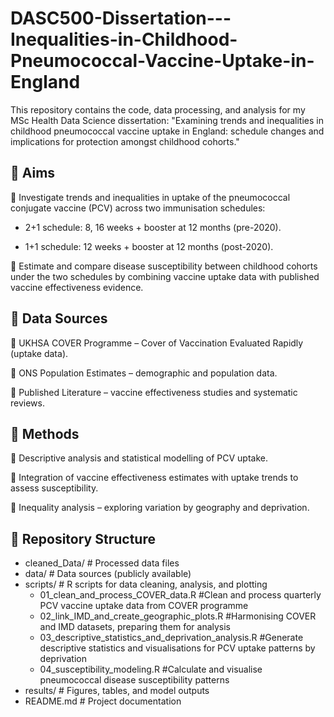 # DASC500-Dissertation---Inequalities-in-Childhood-Pneumococcal-Vaccine-Uptake-in-England
This repository contains the code, data processing, and analysis for my MSc Health Data Science dissertation:  "Examining trends and inequalities in childhood pneumococcal vaccine uptake in England: schedule changes and implications for protection amongst childhood cohorts."

## 🌸 Aims

🫧 Investigate trends and inequalities in uptake of the pneumococcal conjugate vaccine (PCV) across two immunisation schedules:

  - 2+1 schedule: 8, 16 weeks + booster at 12 months (pre-2020).
  
  - 1+1 schedule: 12 weeks + booster at 12 months (post-2020).

🫧 Estimate and compare disease susceptibility between childhood cohorts under the two schedules by combining vaccine uptake data with published vaccine effectiveness evidence.

## 🌸 Data Sources

🫧 UKHSA COVER Programme – Cover of Vaccination Evaluated Rapidly (uptake data).

🫧 ONS Population Estimates – demographic and population data.

🫧 Published Literature – vaccine effectiveness studies and systematic reviews.

## 🌸 Methods

🫧 Descriptive analysis and statistical modelling of PCV uptake.

🫧 Integration of vaccine effectiveness estimates with uptake trends to assess susceptibility.

🫧 Inequality analysis – exploring variation by geography and deprivation.

## 🌸 Repository Structure
- cleaned_Data/      # Processed data files
- data/              # Data sources (publicly available)
- scripts/           # R scripts for data cleaning, analysis, and plotting
  - 01_clean_and_process_COVER_data.R                    #Clean and process quarterly PCV vaccine uptake data from COVER programme
  - 02_link_IMD_and_create_geographic_plots.R            #Harmonising COVER and IMD datasets, preparing them for analysis
  - 03_descriptive_statistics_and_deprivation_analysis.R #Generate descriptive statistics and visualisations for PCV uptake patterns by deprivation
  - 04_susceptibility_modeling.R                         #Calculate and visualise pneumococcal disease susceptibility patterns
- results/           # Figures, tables, and model outputs
- README.md          # Project documentation

